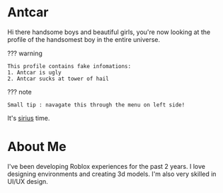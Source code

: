 # **Antcar**

Hi there handsome boys and beautiful girls, you're now looking at the profile of the handsomest boy in the entire universe.

??? warning

	This profile contains fake infomations:
	1. Antcar is ugly
	2. Antcar sucks at tower of hail

??? note

	Small tip : navagate this through the menu on left side!

It's [sirius](https://harrypotter.fandom.com/wiki/Sirius_Black) time.

# About Me

I've been developing Roblox experiences for the past 2 years. I love designing environments and creating 3d models. I'm also very skilled in UI/UX design.

